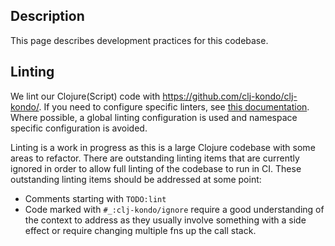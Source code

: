 ## Description

This page describes development practices for this codebase.

## Linting

We lint our Clojure(Script) code with https://github.com/clj-kondo/clj-kondo/. If you need to configure specific linters, see [this documentation](https://github.com/clj-kondo/clj-kondo/blob/master/doc/linters.md). Where possible, a global linting configuration is used and namespace specific configuration is avoided.

Linting is a work in progress as this is a large Clojure codebase with some areas to refactor. There are outstanding linting items that are currently ignored in order to allow full linting of the codebase to run in CI. These outstanding linting items should be addressed at some point:

* Comments starting with `TODO:lint`
* Code marked with `#_:clj-kondo/ignore` require a good understanding of the context to address as they usually involve something with a side effect or require changing multiple fns up the call stack.
